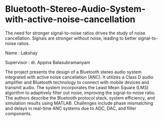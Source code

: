 # Bluetooth-Stereo-Audio-System-with-active-noise-cancellation
The need for stronger signal-to-noise ratios drives the study of noise cancellation. Signals are stronger without noise, leading to better signal-to-noise ratios.

Name : Lakshay

Supervisor : dr. Appina Balasubramanyam

The project presents the design of a Bluetooth stereo audio system integrated with active noise cancellation (ANC). It utilizes a Class D audio amplifier and Bluetooth technology to connect with mobile devices and transmit audio. The system incorporates the Least Mean Square (LMS) algorithm to adaptively filter out noise, improving the signal-to-noise ratio. The authors describe the Bluetooth protocol stack, system efficiency, and simulation results using MATLAB. Challenges include phase mismatching and delays in real-time ANC systems due to ADC, DAC, and filter components.
